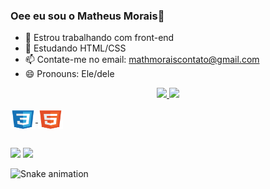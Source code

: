### Oee eu sou o Matheus Morais👋


- 🔭 Estrou trabalhando com front-end
- 🌱 Estudando HTML/CSS
- 📫  Contate-me no email: mathmoraiscontato@gmail.com
- 😄 Pronouns: Ele/dele


<div align="center">
  <a href="https://github.com/matheusrmorais">
  <img height="180em" src="https://github-readme-stats.vercel.app/api?username=matheusrmorais&show_icons=true&theme=tokyonight&include_all_commits=true&count_private=true"/>
  <img height="180em" src="https://github-readme-stats.vercel.app/api/top-langs/?username=matheusrmorais&layout=compact&langs_count=7&theme=tokyonight"/>
</div>

<div style="display: inline_block"><br>
  <img align="center" alt="Math-CSS" height="30" width="40" src="https://raw.githubusercontent.com/devicons/devicon/master/icons/css3/css3-original.svg" />
  <img align="center" alt="Math-HTML" height="30" width="40" src="https://raw.githubusercontent.com/devicons/devicon/master/icons/html5/html5-original.svg" />
            

</div>

##


<div>
  <a href="https://instagram.com/mathvlr1" target="_blank"><img src="https://img.shields.io/badge/-Instagram-%23E4405F?style=for-the-badge&logo=instagram&logoColor=white" target="_blank"></a>
  <a href = "mailto:mathmoraiscontato@gmail.com"><img src="https://img.shields.io/badge/-Gmail-%23333?style=for-the-badge&logo=gmail&logoColor=white" target="_blank"></a>

![Snake animation](https://github.com/rafaballerini/matheusrmorais/blob/output/github-contribution-grid-snake.svg)
 
</div>

